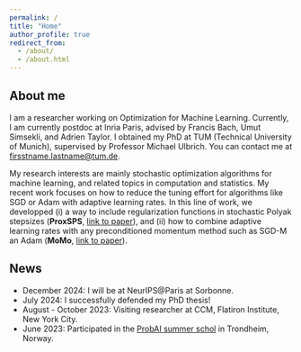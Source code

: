 ```yaml
---
permalink: /
title: "Home"
author_profile: true
redirect_from: 
  - /about/
  - /about.html
---
```


About me
-------------
I am a researcher working on Optimization for Machine Learning. Currently, I am currently postdoc at Inria Paris, advised by Francis Bach, Umut Simsekli, and Adrien Taylor. I obtained my PhD at TUM (Technical University of Munich), supervised by Professor Michael Ulbrich. You can contact me at firsstname.lastname@tum.de.

My research interests are mainly stochastic optimization algorithms for machine learning, and related topics in computation and statistics. My recent work focuses on how to reduce the tuning effort for algorithms like SGD or Adam with adaptive learning rates. In this line of work, we developped (i) a way to include regularization functions in stochastic Polyak stepsizes (**ProxSPS**, [link to paper](https://openreview.net/forum?id=jWr41htaB3)), and (ii) how to combine adaptive learning rates with any preconditioned momentum method such as SGD-M an Adam (**MoMo**, [link to paper](https://arxiv.org/abs/2305.07583)).

News
----------

* December 2024: I will be at NeurIPS@Paris at Sorbonne.
* July 2024: I successfully defended my PhD thesis!
* August - October 2023: Visiting researcher at CCM, Flatiron Institute, New York City.
* June 2023: Participated in the [ProbAI summer schol](https://probabilistic.ai/) in Trondheim, Norway.

